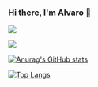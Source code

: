 ### Hi there, I'm Alvaro 👋

![](https://komarev.com/ghpvc/?username=Alvaro-Dev-34&color=blueviolet)
<!--profile views-->

<!--[grafica commits],[numRepos],[profile name and start]-->
![](https://github-profile-summary-cards.vercel.app/api/cards/profile-details?username=Alvaro-Dev-34&theme=github_dark)

<!--Stats github: stars, commits/year, issues,...-->
[![Anurag's GitHub stats](https://github-readme-stats.vercel.app/api?username=Alvaro-Dev-34&show_icons=true&theme=github_dark)](https://github.com/anuraghazra/github-readme-stats)

<!--Most used languajes-->
[![Top Langs](https://github-readme-stats.vercel.app/api/top-langs/?username=Alvaro-Dev-34&layout=compact&theme=github_dark)](https://github.com/anuraghazra/github-readme-stats)


